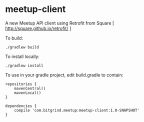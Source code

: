 # meetup-client
A new Meetup API client using Retrofit from Square [ http://square.github.io/retrofit/ ]

To build:

    ./gradlew build

To install locally:

    ./gradlew install
    
To use in your gradle project, edit build.gradle to contain:

    repositories {
        mavenCentral()
        mavenLocal()
    }

    dependencies {
        compile 'com.bitgrind.meetup:meetup-client:1.0-SNAPSHOT'
    }
